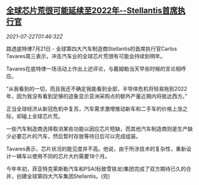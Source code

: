 <!--1626919264000-->
[全球芯片荒很可能延续至2022年--Stellantis首席执行官](https://cn.reuters.com/article/globa-car-chip-shortage-0722-idCNKBS2ES044)
------

<div><i>2021-07-22T01:46:32Z</i></div><p>路透底特律7月21日 - 全球第四大汽车制造商Stellantis的首席执行官Carlos Tavares周三表示，冲击汽车业的全球芯片荒很有可能会持续到明年。</p><p>Tavares在底特律一场活动上作出上述评论，与戴姆勒当天早些时候的言论相呼应。</p><p>“从我看到的一切，而且我还不确定我能看到全部，半导体危机将轻易拖到2022年，因为我没有看到足够的迹象显示亚洲采购点的额外产量近期内将抵达西方。”</p><p>正当全球经济从新冠危机中复苏，汽车需求激增推动新车和二手车的价格上涨之际，却碰上全球芯片荒。</p><p>一些汽车制造商选择取消某些功能以因应芯片短缺，而其他汽车制造商则是生产缺少必要芯片的汽车，然后暂时存放等待日后可以完成组装。</p><p>Tavares表示，芯片状况的能见度并不高。他说，由于所涉技术的复杂性，重新设计一辆车以使用不同的芯片大约需要18个月。</p><p>今年年初，菲亚特克莱斯勒汽车和PSA(标致雪铁龙)集团完成了双方期待已久的合并，创建全球第四大汽车集团Stellantis。(完)</p>
